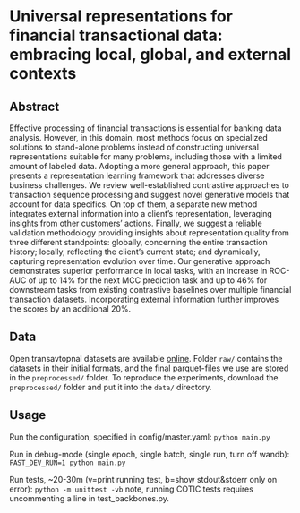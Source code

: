 # Universal representations for financial transactional data: embracing local, global, and external contexts

## Abstract
Effective processing of financial transactions is essential for banking data analysis. However, in this domain, most methods focus on specialized solutions to stand-alone problems instead of constructing universal representations suitable for many problems, including those with a limited amount of labeled data. Adopting a more general approach, this paper presents a representation learning framework that addresses diverse business challenges. We review well-established contrastive approaches to transaction sequence processing and suggest novel generative models that account for data specifics. On top of them, a separate new method integrates external information into a client’s representation, leveraging insights from other customers’ actions. Finally, we suggest a reliable validation methodology providing insights about representation quality from three different standpoints: globally, concerning the entire transaction history; locally, reflecting the client’s current state; and dynamically, capturing representation evolution over time. Our generative approach demonstrates superior performance in local tasks, with an increase in ROC-AUC of up to 14% for the next MCC prediction task and up to 46% for downstream tasks from existing contrastive baselines over multiple financial transaction datasets. Incorporating external information further improves the scores by an additional 20%.

## Data
Open transavtopnal datasets are available [online](https://disk.yandex.ru/d/--KIPMEJ-cB4MA). Folder `raw/` contains the datasets in their initial formats, and the final parquet-files we use are stored in the `preprocessed/` folder. To reproduce the experiments, download the `preprocessed/` folder and put it into the `data/` directory.

## Usage
Run the configuration, specified in config/master.yaml:
```python main.py```

Run in debug-mode (single epoch, single batch, single run, turn off wandb):
```FAST_DEV_RUN=1 python main.py```

Run tests, ~20-30m (v=print running test, b=show stdout&stderr only on error):
```python -m unittest -vb```
note, running COTIC tests requires uncommenting a line in test_backbones.py.
